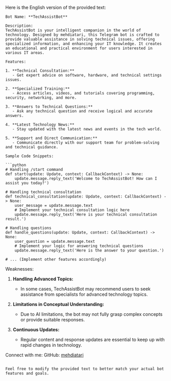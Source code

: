 Here is the English version of the provided text:

```plaintext
Bot Name: **TechAssistBot**

Description:
TechAssistBot is your intelligent companion in the world of technology. Designed by mehdiatari, this Telegram bot is crafted to provide valuable assistance in solving technical issues, offering specialized information, and enhancing your IT knowledge. It creates an educational and practical environment for users interested in various IT areas.

Features:

1. **Technical Consultation:**
   - Get expert advice on software, hardware, and technical settings issues.

2. **Specialized Training:**
   - Access articles, videos, and tutorials covering programming, security, networking, and more.

3. **Answers to Technical Questions:**
   - Ask any technical question and receive logical and accurate answers.

4. **Latest Technology News:**
   - Stay updated with the latest news and events in the tech world.

5. **Support and Direct Communication:**
   - Communicate directly with our support team for problem-solving and technical guidance.

Sample Code Snippets:

```python
# Handling /start command
def start(update: Update, context: CallbackContext) -> None:
    update.message.reply_text('Welcome to TechAssistBot! How can I assist you today?')

# Handling technical consultation
def technical_consultation(update: Update, context: CallbackContext) -> None:
    user_message = update.message.text
    # Implement your technical consultation logic here
    update.message.reply_text('Here is your technical consultation result.')

# Handling questions
def handle_questions(update: Update, context: CallbackContext) -> None:
    user_question = update.message.text
    # Implement your logic for answering technical questions
    update.message.reply_text('Here is the answer to your question.')

# ... (Implement other features accordingly)
```

Weaknesses:

1. **Handling Advanced Topics:**
   - In some cases, TechAssistBot may recommend users to seek assistance from specialists for advanced technology topics.

2. **Limitations in Conceptual Understanding:**
   - Due to AI limitations, the bot may not fully grasp complex concepts or provide suitable responses.

3. **Continuous Updates:**
   - Regular content and response updates are essential to keep up with rapid changes in technology.

Connect with me:
GitHub: [mehdiatari](https://github.com/mehdiatari/)
```

Feel free to modify the provided text to better match your actual bot features and goals.
